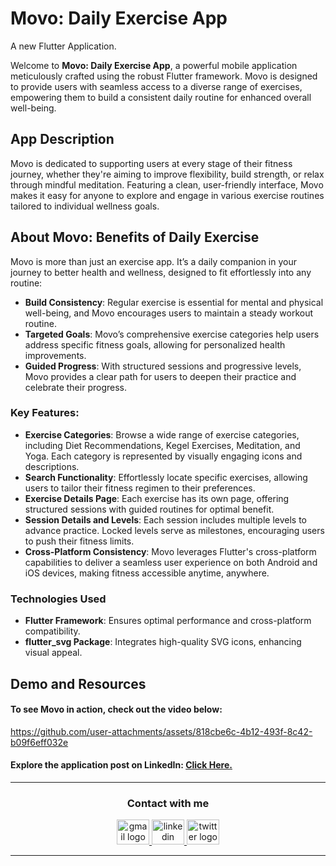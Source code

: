 # Movo: Daily Exercise App
A new Flutter Application.


Welcome to **Movo: Daily Exercise App**, a powerful mobile application meticulously crafted using the robust Flutter framework. Movo is designed to provide users with seamless access to a diverse range of exercises, empowering them to build a consistent daily routine for enhanced overall well-being.


## App Description

Movo is dedicated to supporting users at every stage of their fitness journey, whether they're aiming to improve flexibility, build strength, or relax through mindful meditation. Featuring a clean, user-friendly interface, Movo makes it easy for anyone to explore and engage in various exercise routines tailored to individual wellness goals.


## About Movo: Benefits of Daily Exercise

Movo is more than just an exercise app. It’s a daily companion in your journey to better health and wellness, designed to fit effortlessly into any routine:
- **Build Consistency**: Regular exercise is essential for mental and physical well-being, and Movo encourages users to maintain a steady workout routine.
- **Targeted Goals**: Movo’s comprehensive exercise categories help users address specific fitness goals, allowing for personalized health improvements.
- **Guided Progress**: With structured sessions and progressive levels, Movo provides a clear path for users to deepen their practice and celebrate their progress.


### Key Features:
- **Exercise Categories**: Browse a wide range of exercise categories, including Diet Recommendations, Kegel Exercises, Meditation, and Yoga. Each category is represented by visually engaging icons and descriptions.
- **Search Functionality**: Effortlessly locate specific exercises, allowing users to tailor their fitness regimen to their preferences.
- **Exercise Details Page**: Each exercise has its own page, offering structured sessions with guided routines for optimal benefit.
- **Session Details and Levels**: Each session includes multiple levels to advance practice. Locked levels serve as milestones, encouraging users to push their fitness limits.
- **Cross-Platform Consistency**: Movo leverages Flutter's cross-platform capabilities to deliver a seamless user experience on both Android and iOS devices, making fitness accessible anytime, anywhere.


### Technologies Used
- **Flutter Framework**: Ensures optimal performance and cross-platform compatibility.
- **flutter_svg Package**: Integrates high-quality SVG icons, enhancing visual appeal.


## Demo and Resources
#### To see **Movo** in action, check out the video below:
https://github.com/user-attachments/assets/818cbe6c-4b12-493f-8c42-b09f6eff032e


#### Explore the application post on LinkedIn: <a target="_blank" href="*************"> Click Here. </a>

-----

<h3 align="center">
    Contact with me
</h3>

<div align="center">
  <a href="mailto:a7medhanyshokry@gmail.com" target="_blank">
    <img src="https://skillicons.dev/icons?i=gmail&theme=light" width="52" height="40" alt="gmail logo"/> 
  </a>
  <a href="https://www.linkedin.com/in/theahmedhany/" target="_blank">
    <img src="https://skillicons.dev/icons?i=linkedin&theme=dark" width="52" height="40" alt="linkedin logo"/>
  </a>
  <a href="https://x.com/theahmedhany" target="_blank">
    <img src="https://skillicons.dev/icons?i=twitter&theme=dark" width="52" height="40" alt="twitter logo"/>
  </a>
</div>

-----







